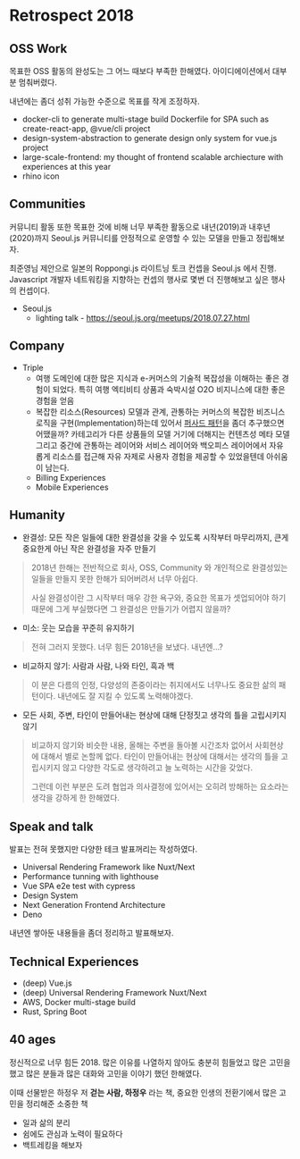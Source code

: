 # Retrospect 2018

## OSS Work

목표한 OSS 활동의 완성도는 그 어느 때보다 부족한 한해였다. 아이디에이션에서 대부분 멈춰버렸다.

내년에는 좀더 성취 가능한 수준으로 목표를 작게 조정하자.

* docker-cli to generate multi-stage build Dockerfile for SPA such as create-react-app, @vue/cli project
* design-system-abstraction to generate design only system for vue.js project
* large-scale-frontend: my thought of frontend scalable archiecture with experiences at this year
* rhino icon

## Communities

커뮤니티 활동 또한 목표한 것에 비해 너무 부족한 활동으로 내년(2019)과 내후년(2020)까지 Seoul.js 커뮤니티를 안정적으로 운영할 수 있는 모델을 만들고 정립해보자.

최준영님 제안으로 일본의 Roppongi.js 라이트닝 토크 컨셉을 Seoul.js 에서 진행. Javascript 개발자 네트워킹을 지향하는 컨셉의 행사로 몇번 더 진행해보고 싶은 행사의 컨셉이다.

* Seoul.js
  * lighting talk - https://seoul.js.org/meetups/2018.07.27.html

## Company

* Triple
  * 여행 도메인에 대한 많은 지식과 e-커머스의 기술적 복잡성을 이해하는 좋은 경험이 되었다. 특히 여행 엑티비티 상품과 숙박시설 O2O 비지니스에 대한 좋은 경험을 얻음
  * 복잡한 리소스(Resources) 모델과 관계, 관통하는 커머스의 복잡한 비즈니스 로직을 구현(Implementation)하는데 있어서 [퍼사드 패턴](https://ko.wikipedia.org/wiki/%ED%8D%BC%EC%82%AC%EB%93%9C_%ED%8C%A8%ED%84%B4)을 좀더 추구했으면 어땠을까? 카테고리가 다른 상품들의 모델 거기에 더해지는 컨텐츠성 메타 모델 그리고 중간에 관통하는 레이어와 서비스 레이어와 백오피스 레이어에서 자유롭게 리소스를 접근해 자유 자제로 사용자 경험을 제공할 수 있었을텐데 아쉬움이 남는다.
  * Billing Experiences
  * Mobile Experiences

## Humanity

* 완결성: 모든 작은 일들에 대한 완결성을 갖을 수 있도록 시작부터 마무리까지, 큰게 중요한게 아닌 작은 완결성을 자주 만들기
> 2018년 한해는 전반적으로 회사, OSS, Community 와 개인적으로 완결성있는 일들을 만들지 못한 한해가 되어버려서 너무 아쉽다.
>
> 사실 완결성이란 그 시작부터 매우 강한 욕구와, 중요한 목표가 셋업되어야 하기 때문에 그게 부실했다면 그 완결성은 만들기가 어렵지 않을까?
* 미소: 웃는 모습을 꾸준히 유지하기
> 전혀 그러지 못했다. 너무 힘든 2018년을 보냈다. 내년엔...?
* 비교하지 않기: 사람과 사람, 나와 타인, 흑과 백
> 이 분은 다름의 인정, 다양성의 존중이라는 취지에서도 너무나도 중요한 삶의 패턴이다. 내년에도 잘 지킬 수 있도록 노력해야겠다.
* 모든 사회, 주변, 타인이 만들어내는 현상에 대해 단정짓고 생각의 틀을 고립시키지 않기
> 비교하지 않기와 비슷한 내용, 올해는 주변을 돌아볼 시간조차 없어서 사회현상에 대해서 별로 논할께 없다.
> 타인이 만들어내는 현상에 대해서는 생각의 틀을 고립시키지 않고 다양한 각도로 생각하려고 늘 노력하는 시간을 갖었다.
>
> 그런데 이런 부분은 도려 협업과 의사결정에 있어서는 오히려 방해하는 요소라는 생각을 강하게 한 한해였다.

## Speak and talk

발표는 전혀 못했지만 다양한 테크 발표꺼리는 작성하였다.

* Universal Rendering Framework like Nuxt/Next
* Performance tunning with lighthouse
* Vue SPA e2e test with cypress
* Design System
* Next Generation Frontend Architecture
* Deno

내년엔 쌓아둔 내용들을 좀더 정리하고 발표해보자.

## Technical Experiences

* (deep) Vue.js
* (deep) Universal Rendering Framework Nuxt/Next
* AWS, Docker multi-stage build
* Rust, Spring Boot

## 40 ages

정신적으로 너무 힘든 2018. 많은 이유를 나열하지 않아도 충분히 힘들었고 많은 고민을 했고 많은 분들과 많은 대화와 고민을 이야기 했던 한해였다.

이때 선물받은 하정우 저 **걷는 사람, 하정우** 라는 책, 중요한 인생의 전환기에서 많은 고민을 정리해준 소중한 책

* 일과 삶의 분리
* 쉼에도 관심과 노력이 필요하다
* 백트레킹을 해보자